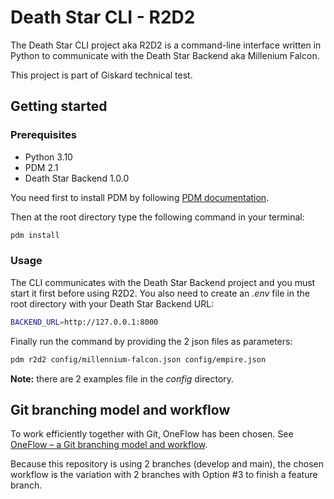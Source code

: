 # Death Star CLI - R2D2

The Death Star CLI project aka R2D2 is a command-line interface written in Python to communicate with the Death Star Backend aka Millenium Falcon.

This project is part of Giskard technical test.

## Getting started

### Prerequisites
- Python 3.10
- PDM 2.1
- Death Star Backend 1.0.0

You need first to install PDM by following [PDM documentation](https://pdm.fming.dev/latest/#installation).

Then at the root directory type the following command in your terminal:

```bash
pdm install
```

### Usage
The CLI communicates with the Death Star Backend project and you must start it first before using R2D2. You also need to create an *.env* file in the root directory with your Death Star Backend URL:

```bash
BACKEND_URL=http://127.0.0.1:8000
```

Finally run the command by providing the 2 json files as parameters:
```bash
pdm r2d2 config/millennium-falcon.json config/empire.json
```

**Note:** there are 2 examples file in the *config* directory.

## Git branching model and workflow

To work efficiently together with Git, OneFlow has been chosen. See [OneFlow – a Git branching model and workflow](https://www.endoflineblog.com/oneflow-a-git-branching-model-and-workflow).

Because this repository is using 2 branches (develop and main), the chosen workflow is the variation with 2 branches with Option #3 to finish a feature branch.
